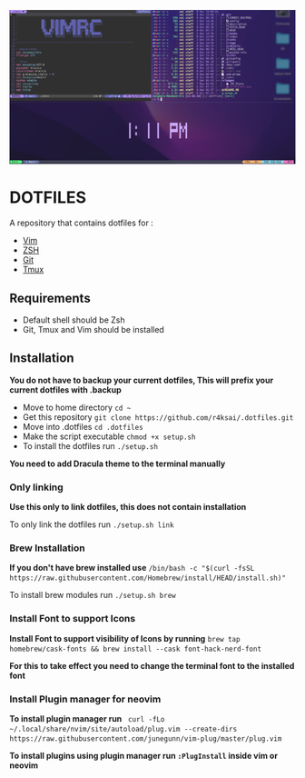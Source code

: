 ![cover](./images/screenshot.png)

# DOTFILES

A repository that contains dotfiles for :
- [Vim](.vimrc)
- [ZSH](.zshrc)
- [Git](.gitconfig)
- [Tmux](.tmux.conf)

## Requirements

- Default shell should be Zsh
- Git, Tmux and Vim should be installed

## Installation 

**You do not have to backup your current dotfiles, This will prefix your current dotfiles with .backup** 

- Move to home directory `cd ~`
- Get this repository `git clone https://github.com/r4ksai/.dotfiles.git`
- Move into .dotfiles `cd .dotfiles`
- Make the script executable `chmod +x setup.sh`
- To install the dotfiles run `./setup.sh`

**You need to add Dracula theme to the terminal manually**

### Only linking

**Use this only to link dotfiles, this does not contain installation**

To only link the dotfiles run `./setup.sh link`

### Brew Installation

**If you don't have brew installed use** `/bin/bash -c "$(curl -fsSL https://raw.githubusercontent.com/Homebrew/install/HEAD/install.sh)"`

To install brew modules run `./setup.sh brew`

### Install Font to support  Icons

**Install Font to support visibility of Icons by running** `brew tap homebrew/cask-fonts && brew install --cask font-hack-nerd-font`

**For this to take effect you need to change the terminal font to the installed font**

### Install Plugin manager for neovim

**To install plugin manager run** ` curl -fLo ~/.local/share/nvim/site/autoload/plug.vim --create-dirs https://raw.githubusercontent.com/junegunn/vim-plug/master/plug.vim`

**To install plugins using plugin manager run `:PlugInstall` inside vim or neovim**
